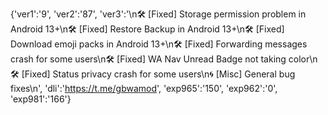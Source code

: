 {'ver1':'9', 'ver2':'87', 'ver3':'\n🛠 [Fixed] Storage permission problem in Android 13+\n🛠 [Fixed] Restore Backup in Android 13+\n🛠 [Fixed] Download emoji packs in Android 13+\n🛠 [Fixed] Forwarding messages crash for some users\n🛠 [Fixed] WA Nav Unread Badge not taking color\n🛠 [Fixed] Status privacy crash for some users\n🌀 [Misc] General bug fixes\n', 'dli':'https://t.me/gbwamod', 'exp965':'150', 'exp962':'0', 'exp981':'166'}
